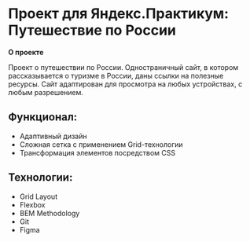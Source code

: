 # Проект для Яндекс.Практикум: Путешествие по России

**О проекте**

Проект о путешествии по России. Одностраничный сайт, в котором рассказывается о туризме в России, даны ссылки на полезные ресурсы. Сайт адаптирован для просмотра на любых устройствах, с любым разрешением.

## Функционал: 

* Адаптивный дизайн 
* Сложная сетка с применением Grid-технологии
* Трансформация элементов посредством CSS

## Технологии: 

* Grid Layout
* Flexbox  
* BEM Methodology 
* Git 
* Figma 
